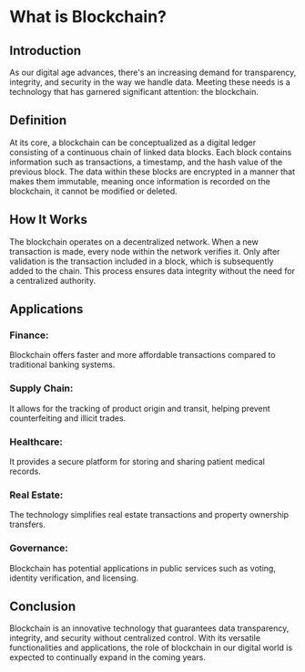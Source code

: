 # What is Blockchain?

## Introduction

As our digital age advances, there's an increasing demand for transparency,
integrity, and security in the way we handle data. Meeting these needs is a
technology that has garnered significant attention: the blockchain.

## Definition

At its core, a blockchain can be conceptualized as a digital ledger consisting
of a continuous chain of linked data blocks. Each block contains information
such as transactions, a timestamp, and the hash value of the previous block. The
data within these blocks are encrypted in a manner that makes them immutable,
meaning once information is recorded on the blockchain, it cannot be modified or
deleted.

## How It Works

The blockchain operates on a decentralized network. When a new transaction is
made, every node within the network verifies it. Only after validation is the
transaction included in a block, which is subsequently added to the chain. This
process ensures data integrity without the need for a centralized authority.

## Applications

### Finance:

Blockchain offers faster and more affordable transactions compared to
traditional banking systems.

### Supply Chain:

It allows for the tracking of product origin and transit, helping prevent
counterfeiting and illicit trades.

### Healthcare:

It provides a secure platform for storing and sharing patient medical records.

### Real Estate:

The technology simplifies real estate transactions and property ownership
transfers.

### Governance:

Blockchain has potential applications in public services such as voting,
identity verification, and licensing.

## Conclusion

Blockchain is an innovative technology that guarantees data transparency,
integrity, and security without centralized control. With its versatile
functionalities and applications, the role of blockchain in our digital world is
expected to continually expand in the coming years.
